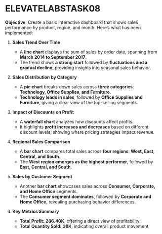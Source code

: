 # ELEVATELABSTASK08

**Objective**:
 Create a basic interactive dashboard that shows sales performance by product, region, and month.
Here’s what has been implemented:

1. **Sales Trend Over Time**  
   - A **line chart** displays the sum of sales by order date, spanning from **March 2014 to September 2017**.  
   - The trend shows **a strong start** followed by **fluctuations and a gradual decline**, providing insights into seasonal sales behavior.

2. **Sales Distribution by Category**  
   - A **pie chart** breaks down sales across **three categories**: **Technology, Office Supplies, and Furniture**.  
   - **Technology leads in sales**, followed by **Office Supplies and Furniture**, giving a clear view of the top-selling segments.

3. **Impact of Discounts on Profit**  
   - A **waterfall chart** analyzes how discounts affect profits.  
   - It highlights **profit increases and decreases** based on different discount levels, showing where pricing strategies impact revenue.

4. **Regional Sales Comparison**  
   - A **bar chart** compares total sales across **four regions**: **West, East, Central, and South**.  
   - The **West region emerges as the highest performer**, followed by **East, Central, and South**.

5. **Sales by Customer Segment**  
   - Another **bar chart** showcases sales across **Consumer, Corporate, and Home Office** segments.  
   - The **Consumer segment dominates**, followed by **Corporate and Home Office**, revealing purchasing behavior differences.

6. **Key Metrics Summary**  
   - **Total Profit:** **286.40K**, offering a direct view of profitability.  
   - **Total Quantity Sold:** **38K**, indicating overall product movement.
